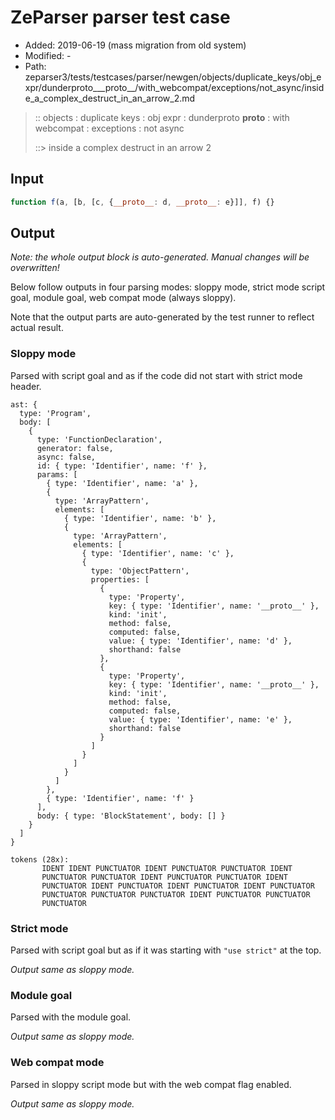 # ZeParser parser test case

- Added: 2019-06-19 (mass migration from old system)
- Modified: -
- Path: zeparser3/tests/testcases/parser/newgen/objects/duplicate_keys/obj_expr/dunderproto___proto__/with_webcompat/exceptions/not_async/inside_a_complex_destruct_in_an_arrow_2.md

> :: objects : duplicate keys : obj expr : dunderproto __proto__ : with webcompat : exceptions : not async
>
> ::> inside a complex destruct in an arrow 2

## Input

`````js
function f(a, [b, [c, {__proto__: d, __proto__: e}]], f) {}
`````

## Output

_Note: the whole output block is auto-generated. Manual changes will be overwritten!_

Below follow outputs in four parsing modes: sloppy mode, strict mode script goal, module goal, web compat mode (always sloppy).

Note that the output parts are auto-generated by the test runner to reflect actual result.

### Sloppy mode

Parsed with script goal and as if the code did not start with strict mode header.

`````
ast: {
  type: 'Program',
  body: [
    {
      type: 'FunctionDeclaration',
      generator: false,
      async: false,
      id: { type: 'Identifier', name: 'f' },
      params: [
        { type: 'Identifier', name: 'a' },
        {
          type: 'ArrayPattern',
          elements: [
            { type: 'Identifier', name: 'b' },
            {
              type: 'ArrayPattern',
              elements: [
                { type: 'Identifier', name: 'c' },
                {
                  type: 'ObjectPattern',
                  properties: [
                    {
                      type: 'Property',
                      key: { type: 'Identifier', name: '__proto__' },
                      kind: 'init',
                      method: false,
                      computed: false,
                      value: { type: 'Identifier', name: 'd' },
                      shorthand: false
                    },
                    {
                      type: 'Property',
                      key: { type: 'Identifier', name: '__proto__' },
                      kind: 'init',
                      method: false,
                      computed: false,
                      value: { type: 'Identifier', name: 'e' },
                      shorthand: false
                    }
                  ]
                }
              ]
            }
          ]
        },
        { type: 'Identifier', name: 'f' }
      ],
      body: { type: 'BlockStatement', body: [] }
    }
  ]
}

tokens (28x):
       IDENT IDENT PUNCTUATOR IDENT PUNCTUATOR PUNCTUATOR IDENT
       PUNCTUATOR PUNCTUATOR IDENT PUNCTUATOR PUNCTUATOR IDENT
       PUNCTUATOR IDENT PUNCTUATOR IDENT PUNCTUATOR IDENT PUNCTUATOR
       PUNCTUATOR PUNCTUATOR PUNCTUATOR IDENT PUNCTUATOR PUNCTUATOR
       PUNCTUATOR
`````

### Strict mode

Parsed with script goal but as if it was starting with `"use strict"` at the top.

_Output same as sloppy mode._

### Module goal

Parsed with the module goal.

_Output same as sloppy mode._

### Web compat mode

Parsed in sloppy script mode but with the web compat flag enabled.

_Output same as sloppy mode._
